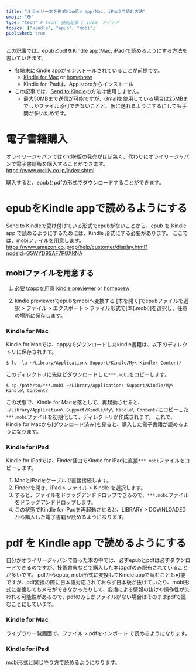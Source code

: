 ```yaml
---
title: "オライリー本を形式Kindle app(Mac, iPad)で読む方法"
emoji: "👽"
type: "tech" # tech: 技術記事 / idea: アイデア
topics: ["kindle", "epub", "mobi"]
published: true
---
```


この記事では、epubとpdfをKindle app(Mac, iPad)で読めるようにする方法を書いていきます。
- 各端末にKindle appがインストールされていることが前提です。
  - [Kindle for Mac](https://www.amazon.com/gp/browse.html%3Fnode=16571048011&ref=kcp_fd_hz) or [homebrew](https://github.com/Homebrew/homebrew-cask/blob/HEAD/Casks/kindle.rb)
  - Kindle for iPadは、App storeからインストール
- この記事では、[Send to Kindle](https://www.amazon.co.jp/gp/help/customer/display.html?nodeId=G7NECT4B4ZWHQ8WV)の方法は使用しません。
  - 最大50MBまで送信が可能ですが、Gmailを使用している場合は25MBまでしかファイル添付できないことと、仮に送れるようにするにしても手間が多いためです。

# 電子書籍購入
オライリージャパンではkindle版の発売がほぼ無く、代わりにオライリージャパンで電子書籍版を購入することができます。
https://www.oreilly.co.jp/index.shtml

購入すると、epubとpdfの形式でダウンロードすることができます。

# epubをKindle appで読めるようにする
Send to Kindleで受け付けている形式でepubがないことから、epub を Kindle app で読めるようにするためには、Kindle 形式にする必要があります。
ここでは、mobiファイルを用意します。
https://www.amazon.co.jp/gp/help/customer/display.html?nodeId=G5WYD9SAF7PGXRNA

## mobiファイルを用意する
1. 必要なappを用意
[kindle previewer](https://www.amazon.com/gp/feature.html?ie=UTF8&docId=1003018611) or [homebrew](https://github.com/Homebrew/homebrew-cask/blob/HEAD/Casks/kindle-previewer.rb)

2. kindle previewerでepubをmobiへ変換する
[本を開く]でepubファイルを選択 > ファイル > エクスポート > ファイル形式で[本(.mobi)]を選択し、任意の場所に保存します。

### Kindle for Mac
Kindle for Macでは、app内でダウンロードしたkindle書籍は、以下のディレクトリに保存されます。
```shell
$ ls -la ~/Library/Application\ Support/Kindle/My\ Kindle\ Content/
```
このディレクトリに先ほどダウンロードした`***.mobi`をコピーします。

```shell
$ cp /path/to/***.mobi ~/Library/Application\ Support/Kindle/My\ Kindle\ Content/
```
この状態で、Kindle for Macを落として、再起動させると、`~/Library/Application\ Support/Kindle/My\ Kindle\ Content/`にコピーした `***.mobi`ファイルを初期化して、ディレクトリが作成されます。
これで、Kindle for Macから[ダウンロード済み]を見ると、購入した電子書籍が読めるようになります。

### Kindle for iPad
Kindle for iPadでは、Finder経由でKindle for iPadに直接`***.mobi`ファイルをコピーします。
1. MacとiPadをケーブルで直接接続します。
2. Finderを開き、iPad > ファイル > Kindle を選択します。
3. すると、ファイルをドラッグアンドドロップできるので、`***.mobi`ファイルをドラッグアンドドロップします。
4. この状態でKindle for iPadを再起動させると、LIBRARY > DOWNLOADED から購入した電子書籍が読めるようになります。

# pdf を Kindle app で読めるようにする

自分がオライリージャパンで買った本の中では、必ずepubとpdfは必ずダウンロードできるのですが、技術書典などで購入した本はpdfのみ配布されていることが多いです。
pdfからepub, mobi形式に変換してKindle appで読むことも可能ですが、pdf変換の際に日本語対応されておらず日本後が抜けていたり、mobi形式に変換してもメモができなかったりして、変換による情報の抜けや操作性が失われる可能性があるので、pdfのみしかファイルがない場合はそのままpdfで読むことにしています。

### Kindle for Mac
ライブラリ一覧画面で、ファイル > pdfをインポート で読めるようになります。

### Kindle for iPad
mobi形式と同じやり方で読めるようになります。
